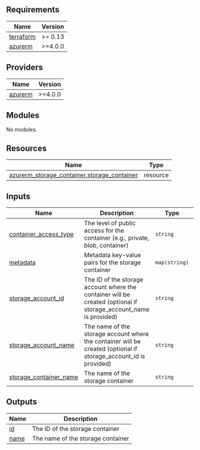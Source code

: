 ## Requirements

| Name | Version |
|------|---------|
| <a name="requirement_terraform"></a> [terraform](#requirement\_terraform) | >= 0.13 |
| <a name="requirement_azurerm"></a> [azurerm](#requirement\_azurerm) | >=4.0.0 |

## Providers

| Name | Version |
|------|---------|
| <a name="provider_azurerm"></a> [azurerm](#provider\_azurerm) | >=4.0.0 |

## Modules

No modules.

## Resources

| Name | Type |
|------|------|
| [azurerm_storage_container.storage_container](https://registry.terraform.io/providers/hashicorp/azurerm/latest/docs/resources/storage_container) | resource |

## Inputs

| Name | Description | Type | Default | Required |
|------|-------------|------|---------|:--------:|
| <a name="input_container_access_type"></a> [container\_access\_type](#input\_container\_access\_type) | The level of public access for the container (e.g., private, blob, container) | `string` | n/a | yes |
| <a name="input_metadata"></a> [metadata](#input\_metadata) | Metadata key-value pairs for the storage container | `map(string)` | `{}` | no |
| <a name="input_storage_account_id"></a> [storage\_account\_id](#input\_storage\_account\_id) | The ID of the storage account where the container will be created (optional if storage\_account\_name is provided) | `string` | `null` | no |
| <a name="input_storage_account_name"></a> [storage\_account\_name](#input\_storage\_account\_name) | The name of the storage account where the container will be created (optional if storage\_account\_id is provided) | `string` | `null` | no |
| <a name="input_storage_container_name"></a> [storage\_container\_name](#input\_storage\_container\_name) | The name of the storage container | `string` | n/a | yes |

## Outputs

| Name | Description |
|------|-------------|
| <a name="output_id"></a> [id](#output\_id) | The ID of the storage container |
| <a name="output_name"></a> [name](#output\_name) | The name of the storage container |
